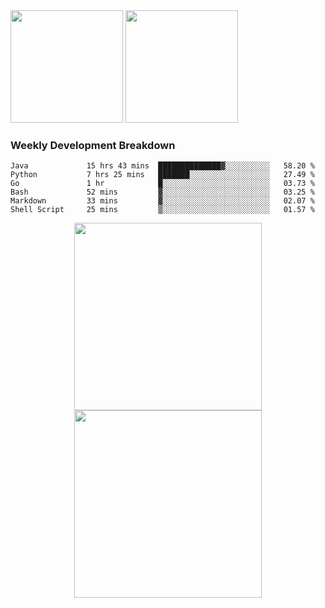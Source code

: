 <div>
  <img src = "https://github-readme-stats.vercel.app/api/top-langs/?username=Okabe-Rintarou-0&layout=compact&langs_count=8&hide=TeX,Makefile,CMake,Perl,Shell&theme=dracula" height="180px" />
  
  <img src = "https://github-readme-stats.vercel.app/api?username=Okabe-Rintarou-0&show_icons=true&theme=dracula" height="180px" />
  
</div>

### Weekly Development Breakdown
<!--START_SECTION:waka-->

```text
Java             15 hrs 43 mins  ██████████████▓░░░░░░░░░░   58.20 %
Python           7 hrs 25 mins   ███████░░░░░░░░░░░░░░░░░░   27.49 %
Go               1 hr            █░░░░░░░░░░░░░░░░░░░░░░░░   03.73 %
Bash             52 mins         ▓░░░░░░░░░░░░░░░░░░░░░░░░   03.25 %
Markdown         33 mins         ▓░░░░░░░░░░░░░░░░░░░░░░░░   02.07 %
Shell Script     25 mins         ▒░░░░░░░░░░░░░░░░░░░░░░░░   01.57 %
```

<!--END_SECTION:waka-->

<p align="center">
    <img src="https://wakatime.com/share/@c0fc2eae-3121-4f9e-8064-2a0f57352f62/e973be70-27aa-421b-88f5-96824ac76947.svg" height="300em"/>
    <img src="https://wakatime.com/share/@c0fc2eae-3121-4f9e-8064-2a0f57352f62/602e3ec4-11ce-4368-87bc-684fd89aaebb.svg" height="300em"/>
</p>


